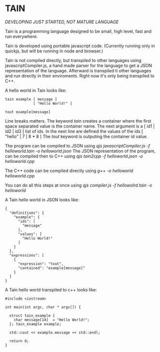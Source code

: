 # TAIN

*DEVELOPING JUST STARTED, NOT MATURE LANGUAGE*

Tain is a programming language designed to be small, high level, fast and run everywhere.

Tain is developed using portable javascript code. (Currently running only in quickjs, but will be running in node and browser.)

Tain is not compiled directly, but transpiled to other languages using javascriptCompiler.js, a hand made parser for the language to get a JSON representation of the language. Afterward is transpiled ti other languages and run directly in their enviroments. Right now it's only being transpiled to C++.

A hello world in Tain looks like:
```
tain example [ message ]
             [ "Hello World!" ]

tout example[message]
```

Line breaks matters.
The keyword _tain_ creates a container where the first space separated value is the container name.
The next argument is a [ id1 | id2 | id3 ] list of ids.
In the next line are defined the values of the ids [ "hello" | 7 | 8 * 8 ]
                                                                       The _tout_ keyword is outputing the container id value.                

The program can be compiled to JSON using _qjs javascriptCompiler.js -f helloworld.tain -o helloworld.json_                                                                                                          The JSON representation of the program, can be compiled then to C++ using _qjs tain2cpp -f helloworld.json -o helloworld.cpp_

The C++ code can be compiled directly using _g++ -o helloworld helloworld.cpp_

You can do all this steps at once using _qjs compiler.js -f hellowolrd.tain -o helloworld_

A Tain hello world in JSON looks like:
```
{
  "definitions": {
    "example": {
      "ids": [
        "message"
      ],
      "values": [
        "Hello World!"
      ]
    }
  },
  "expressions": [
    {
      "expression": "tout",
      "contained": "example[message]"
    }
  ]
}
```


A Tain hello world transpiled to c++ looks like:
```
#include <iostream>

int main(int argc, char * argv[]) {

  struct tain_example {
    char message[14]  = "Hello World!";
  }; tain_example example;

  std::cout << example.message << std::endl;

  return 0;
}
```
